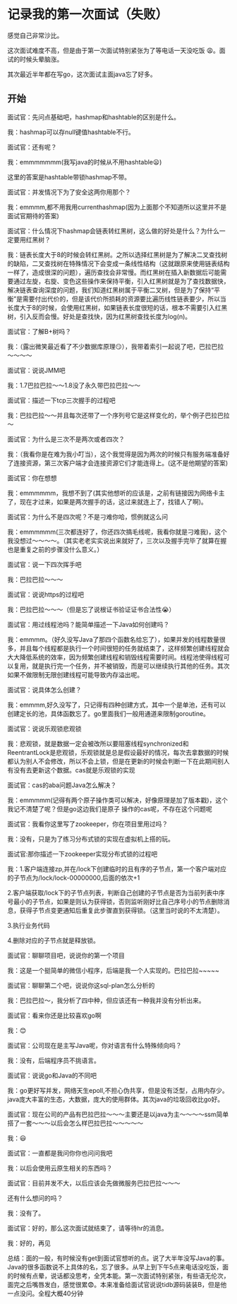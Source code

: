 # 记录我的第一次面试（失败）

感觉自己非常沙比。

这次面试难度不高，但是由于第一次面试特别紧张为了等电话一天没吃饭 :weary:。面试的时候头晕脑涨。

其次最近半年都在写go，这次面试主面java忘了好多。

## 开始

面试官：先问点基础吧，hashmap和hashtable的区别是什么。

我：hashmap可以存null键值hashtable不行。

面试官：还有呢？

我：emmmmmmm(我写java的时候从不用hashtable:frowning:)

这里的答案是hashtable带锁hashmap不带。

面试官：并发情况下为了安全这两你用那个？

我：emmmm,都不用我用currenthashmap(因为上面那个不知道所以这里并不是面试官期待的答案)

面试官：什么情况下hashmap会链表转红黑树，这么做的好处是什么？为什么一定要用红黑树？

我：链表长度大于8的时候会转红黑树。之所以选择红黑树是为了解决二叉查找树的缺陷，二叉查找树在特殊情况下会变成一条线性结构（这就跟原来使用链表结构一样了，造成很深的问题），遍历查找会非常慢。而红黑树在插入新数据后可能需要通过左旋，右旋、变色这些操作来保持平衡，引入红黑树就是为了查找数据快，解决链表查询深度的问题，我们知道红黑树属于平衡二叉树，但是为了保持“平衡”是需要付出代价的，但是该代价所损耗的资源要比遍历线性链表要少，所以当长度大于8的时候，会使用红黑树，如果链表长度很短的话，根本不需要引入红黑树，引入反而会慢。好处是查找快，因为红黑树查找长度为log(n)。

面试官：了解B+树吗？

我：（露出微笑最近看了不少数据库原理:smirk:），我带着索引一起说了吧，巴拉巴拉～～～～

面试官：说说JMM吧

我：1.7巴拉巴拉～～1.8没了永久带巴拉巴拉～～

面试官：描述一下tcp三次握手的过程吧

我：巴拉巴拉～～并且每次还带了一个序列号它是这样变化的，举个例子巴拉巴拉～

面试官：为什么是三次不是两次或者四次？

我：（我看你是在难为我小叮当），这个我觉得是因为两次的时候只有服务端准备好了连接资源，第三次客户端才会连接资源它们才能连得上。(这不是他期望的答案)

面试官：你在想想

我：emmmmmm，我想不到了(其实他想听的应该是，之前有链接因为网络卡主了，现在才过来，如果是两次握手的话，这过来就连上了，找错人了啊)。

面试官：为什么不是四次呢？不是刁难你哈，惯例就这么问

我：emmmmmm(三次都连好了，你还四次搞毛线呢，我看你就是刁难我)，这个我没想过～～～～。（其实老老实实说出来就好了，三次以及握手完毕了就算在握也是重复之前的步骤没什么意义。）

面试官：说一下四次挥手吧

我：巴拉巴拉～～～

面试官：说说https的过程吧

我：巴拉巴拉～～～（但是忘了说根证书验证证书合法性:sob:）

面试官：用过线程池吗？能简单描述一下Java如何创建吗？

我：emmmm。（好久没写Java了那四个函数名给忘了），如果并发的线程数量很多，并且每个线程都是执行一个时间很短的任务就结束了，这样频繁创建线程就会大大降低系统的效率，因为频繁创建线程和销毁线程需要时间。线程池使得线程可以复用，就是执行完一个任务，并不被销毁，而是可以继续执行其他的任务。其次如果不做限制无限创建线程可能导致内存溢出呢。

面试官：说具体怎么创建？

我：emmmm,好久没写了，只记得有四种创建方式，其中一个是单池，还有可以创建定长的池，具体函数忘了。go里面我们一般用通道来限制goroutine。

面试官：说说乐观锁悲观锁

我：悲观锁，就是数据一定会被改所以要阻塞线程synchronized和ReentrantLock是悲观锁，乐观锁就是总是假设最好的情况，每次去拿数据的时候都认为别人不会修改，所以不会上锁，但是在更新的时候会判断一下在此期间别人有没有去更新这个数据。cas就是乐观锁的实现

面试官：cas的aba问题Java怎么解决？

我：emmmmm(记得有两个原子操作类可以解决，好像原理是加了版本戳)，这个我记不清楚了呢？但是go这边我们是原子
操作的cas呢，不存在这个问题呢

面试官：我看你这里写了zookeeper，你在项目里用过吗？

我：没有，只是为了练习分布式锁的实现在虚拟机上搭的玩。

面试官:那你描述一下zookeeper实现分布式锁的过程吧

我：1.客户端连接zp,并在/lock下创建临时的且有序的子节点，第一个客户端对应的子节点为/lock/lock-00000000,后面的依次+1

2.客户端获取/lock下的子节点列表，判断自己创建的子节点是否为当前列表中序号最小的子节点，如果是则认为获得锁，否则监听刚好比自己序号小的节点删除消息，获得子节点变更通知后重复此步骤直到获得锁。（这里当时说的不太清楚）。

3.执行业务代码

4.删除对应的子节点就是释放锁。

面试官：聊聊项目吧，说说你的第一个项目

我：这是一个挺简单的微信小程序，后端是我一个人实现的。巴拉巴拉~~~~~

面试官：聊聊第二个吧，说说你这sql-plan怎么分析的

我：巴拉巴拉～，我分析了四中种，但应该还有一种我并没有分析出来。

面试官：看来你还是比较喜欢go啊

我：:blush:

面试官：公司现在是主写Java呢，你对语言有什么特殊倾向吗？

我：没有，后端程序员不挑语言。

面试官：说说go和Java的不同吧

我：go更好写并发，网络天生epoll,不担心伪共享，但是没有泛型，占用内存少。java庞大丰富的生态，大数据，庞大的使用群体。其次java的垃圾回收比go好。

面试官：现在公司的产品有巴拉巴拉～～～主要还是以java为主～～～～ssm简单搭了一套～～～以后会怎么样巴拉巴拉～～～～～

我：:smiley:

面试官：一直都是我问你你也问问我吧

我：以后会使用云原生相关的东西吗？

面试官：目前并发不大，以后应该会先做微服务巴拉巴拉～～～

还有什么想问的吗？

我：没有了。

面试官：好的，那么这次面试就结束了，请等待hr的消息。

我：好的，再见

总结：面的一般，有时候没有get到面试官想听的点。说了大半年没写Java的事。Java的很多函数说不上具体的名，忘了很多。从早上到下午5点来电话没吃饭，面的时候有点晕，说话都没思考，全凭本能。第一次面试特别紧张，有些语无伦次，面完之后嘴唇发白，感觉很累:fearful:。本来准备给面试官说说tidb源码装装B，但是他一点没问。全程大概40分钟
















